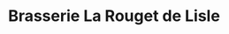 ---
title: "Brasserie La Rouget de Lisle"
url: /bletterans/brasserie-la-rouget-de-lisle/
shop: alcool
---